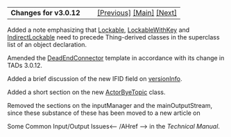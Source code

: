 ---
---
<table width="100%" data-border="0" data-cellspacing="0"
data-cellpadding="3" data-bgcolor="#C0C0C0">
<colgroup>
<col style="width: 50%" />
<col style="width: 50%" />
</colgroup>
<tbody>
<tr>
<td style="text-align: left;"><strong>Changes for v3.0.12<br />
</strong></td>
<td style="text-align: right;"><a
href="vocabobjecttemplate.html">[Previous]</a> <a
href="generalintroduction.html">[Main]</a> <a
href="changes2.html">[Next]</a></td>
</tr>
</tbody>
</table>

  
Added a note emphasizing that [Lockable](lockable.html),
[LockableWithKey](lockablewithkey.html) and
[IndirectLockable](indirectlockable.html) need to precede Thing-derived
classes in the superclass list of an object declaration.  
  
Amended the [DeadEndConnector](deadendconnectortemplate.html) template in
accordance with its change in TADs 3.0.12.  
  
Added a brief discussion of the new IFID field on
[versionInfo](startupcodegamemain.html#versioninfo).  
  
Added a short section on the new [ActorByeTopic](actorbyetopic.html)
class.  
  
Removed the sections on the inputManager and the mainOutputStream, since
these substance of these has been moved to a new article on

Some Common Input/Output Issues\<-- /AHref --\> in the *Technical
Manual*.  
